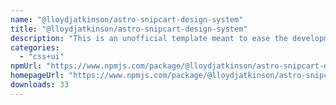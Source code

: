 ```yaml
---
name: "@lloydjatkinson/astro-snipcart-design-system"
title: "@lloydjatkinson/astro-snipcart-design-system"
description: "This is an unofficial template meant to ease the development of components for Astro that are intended for distribution."
categories:
  - "css+ui"
npmUrl: "https://www.npmjs.com/package/@lloydjatkinson/astro-snipcart-design-system"
homepageUrl: "https://www.npmjs.com/package/@lloydjatkinson/astro-snipcart-design-system"
downloads: 33
---
```

